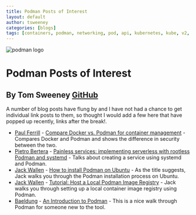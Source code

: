 ```yaml
---
title: Podman Posts of Interest
layout: default
author: tsweeney
categories: [blogs]
tags: [containers, podman, networking, pod, api, kubernetes, kube, v2, hpc, windows, mac]
---
```


![podman logo](../static/vectors/raw/podman.svg)

# Podman Posts of Interest

## By Tom Sweeney [GitHub](https://github.com/TomSweeneyRedhat)

A number of blog posts have flung by and I have not had a chance to get individual
link posts to them, so thought I would add a few here that have popped up recently,
links after the break!.

<!--truncate-->

- [Paul Ferrill](https://www.techtarget.com/contributor/Paul-Ferrill) - [Compare Docker vs. Podman for container management](https://searchservervirtualization.techtarget.com/tip/Compare-Docker-vs-Podman-for-container-management) - Compares Docker and Podman and shows the difference in security between the two.
- [Pietro Bertera](https://twitter.com/pbertera) - [Painless services: implementing serverless with rootless Podman and systemd](https://www.redhat.com/en/blog/painless-services-implementing-serverless-rootless-podman-and-systemd) - Talks about creating a service using systemd and Podman.
- [Jack Wallen](https://twitter.com/JackOfAllTech1) - [How to install Podman on Ubuntu](https://www.techrepublic.com/article/how-to-install-podman-on-ubuntu/) - As the title suggests, Jack walks you through the Podman installation process on Ubuntu.
- [Jack Wallen](https://twitter.com/JackOfAllTech1) - [Tutorial: Host a Local Podman Image Registry](https://thenewstack.io/tutorial-host-a-local-podman-image-registry/) - Jack walks you through setting up a local container image registry using Podman.
- [Baeldung](https://twitter.com/baeldung) - [An Introduction to Podman](https://www.baeldung.com/podman-intro) - This is a nice walk through Podman for someone new to the tool.
